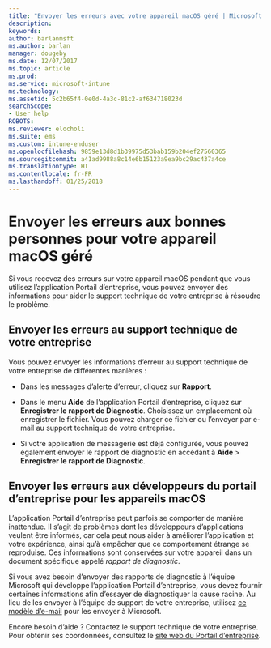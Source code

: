 ```yaml
---
title: "Envoyer les erreurs avec votre appareil macOS géré | Microsoft Docs"
description: 
keywords: 
author: barlanmsft
ms.author: barlan
manager: dougeby
ms.date: 12/07/2017
ms.topic: article
ms.prod: 
ms.service: microsoft-intune
ms.technology: 
ms.assetid: 5c2b65f4-0e0d-4a3c-81c2-af634718023d
searchScope:
- User help
ROBOTS: 
ms.reviewer: elocholi
ms.suite: ems
ms.custom: intune-enduser
ms.openlocfilehash: 9859e13d8d1b39975d53bab159b204ef27560365
ms.sourcegitcommit: a41ad9988a8c14e6b15123a9ea9bc29ac437a4ce
ms.translationtype: HT
ms.contentlocale: fr-FR
ms.lasthandoff: 01/25/2018
---
```

# <a name="submit-errors-to-the-right-people-for-your-managed-macos-device"></a>Envoyer les erreurs aux bonnes personnes pour votre appareil macOS géré

Si vous recevez des erreurs sur votre appareil macOS pendant que vous utilisez l’application Portail d’entreprise, vous pouvez envoyer des informations pour aider le support technique de votre entreprise à résoudre le problème.

## <a name="send-errors-to-your-company-support"></a>Envoyer les erreurs au support technique de votre entreprise

 Vous pouvez envoyer les informations d’erreur au support technique de votre entreprise de différentes manières :

-   Dans les messages d’alerte d’erreur, cliquez sur **Rapport**.

-   Dans le menu **Aide** de l’application Portail d’entreprise, cliquez sur **Enregistrer le rapport de Diagnostic**. Choisissez un emplacement où enregistrer le fichier. Vous pouvez charger ce fichier ou l’envoyer par e-mail au support technique de votre entreprise.

- Si votre application de messagerie est déjà configurée, vous pouvez également envoyer le rapport de diagnostic en accédant à **Aide** > **Enregistrer le rapport de Diagnostic**.

## <a name="send-errors-to-the-company-portal-developers-for-macos-devices"></a>Envoyer les erreurs aux développeurs du portail d’entreprise pour les appareils macOS

L’application Portail d’entreprise peut parfois se comporter de manière inattendue. Il s’agit de problèmes dont les développeurs d’applications veulent être informés, car cela peut nous aider à améliorer l’application et votre expérience, ainsi qu’à empêcher que ce comportement étrange se reproduise. Ces informations sont conservées sur votre appareil dans un document spécifique appelé _rapport de diagnostic_.

Si vous avez besoin d’envoyer des rapports de diagnostic à l’équipe Microsoft qui développe l’application Portail d’entreprise, vous devez fournir certaines informations afin d’essayer de diagnostiquer la cause racine. Au lieu de les envoyer à l’équipe de support de votre entreprise, utilisez <a href="mailto:IntuneCPiOSfeedback@microsoft.com?subject=My Company Portal App Closed Unexpectedly&body=Press and hold, then paste your copied Company Portal app logs here.">ce modèle d’e-mail</a> pour les envoyer à Microsoft.

Encore besoin d’aide ? Contactez le support technique de votre entreprise. Pour obtenir ses coordonnées, consultez le [site web du Portail d’entreprise](https://portal.manage.microsoft.com#HelpDeskDialog).

